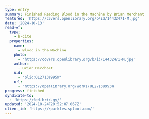 ```yaml
---
type: entry
summary: Finished Reading Blood in the Machine by Brian Merchant
featured: 'https://covers.openlibrary.org/b/id/14432471-M.jpg'
date: '2024-10-13'
read-of:
  type:
    - h-cite
  properties:
    name:
      - Blood in the Machine
    photo:
      - 'https://covers.openlibrary.org/b/id/14432471-M.jpg'
    author:
      - Brian Merchant
    uid:
      - 'olid:OL27138995W'
    url:
      - 'https://openlibrary.org/works/OL27138995W'
progress: finished
syndicate-to:
  - 'https://fed.brid.gy/'
updated: '2024-10-24T20:52:07.067Z'
client_id: 'https://sparkles.sploot.com/'
---
```


